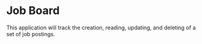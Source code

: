 # Job Board

This application will track the creation, reading, updating, and deleting of a set of job postings.

